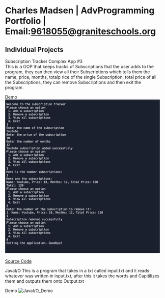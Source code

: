 # Charles Madsen | AdvProgramming Portfolio | Email:9618055@graniteschools.org


## Individual Projects 

Subscription Tracker Complex App #3 \
This is a OOP that keeps tracks of Subscriptions that the user adds to the program, they can then view all their Subscriptions which tells them the name, price, months, totalp rice of the single Subscription, total price of all the Subscriptions, they can remove Subscriptions and then exit the program.

Demo  ![Sub_TrackerDemo1](images/Sub_trackerDemo1.png)

[Source Code](src/Subscription-Tracker)


JavaI/O
This is a program that takes in a txt called input.txt and it reads whatever was written in input.txt, after this it takes the words and Capitilizes them and outputs them onto Output.txt

Demo ![JavaI/O_Demo]()

